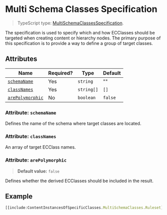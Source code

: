 # Multi Schema Classes Specification

> TypeScript type: [MultiSchemaClassesSpecification]($presentation-common).

The specification is used to specify which and how ECClasses should be targeted when creating content or hierarchy nodes. The primary purpose of this specification is to provide a way to define a group of target classes.

## Attributes

| Name                                          | Required? | Type                                                                  | Default |
| --------------------------------------------- | --------- | --------------------------------------------------------------------- | ------- |
| [`schemaName`](#attribute-schemaname)         | Yes       | `string`                                                              |   ""    |
| [`classNames`](#attribute-classnames)         | Yes       | `string[]`                                                            |  `[]`   |
| [`arePolymorphic`](#attribute-arepolymorphic) | No        | `boolean`                                                             | `false` |

### Attribute: `schemaName`

Defines the name of the schema where target classes are located.

### Attribute: `classNames`

An array of target ECClass names.

### Attribute: `arePolymorphic`

> **Default value:** `false`

Defines whether the derived ECClasses should be included in the result.

## Example

```ts
[[include:ContentInstancesOfSpecificClasses.MultiSchemaClasses.Ruleset]]
```
